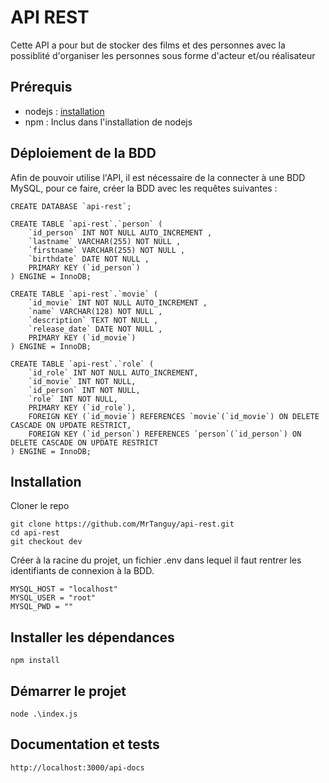 # API REST

Cette API a pour but de stocker des films et des personnes avec la possiblité d'organiser les personnes sous forme d'acteur et/ou réalisateur

## Prérequis

- nodejs : [installation](https://nodejs.org/en/download)
- npm : Inclus dans l'installation de nodejs

## Déploiement de la BDD 

Afin de pouvoir utilise l'API, il est nécessaire de la connecter à une BDD MySQL, pour ce faire, créer la BDD avec les requêtes suivantes : 

````
CREATE DATABASE `api-rest`;

CREATE TABLE `api-rest`.`person` (
	`id_person` INT NOT NULL AUTO_INCREMENT , 
	`lastname` VARCHAR(255) NOT NULL , 
	`firstname` VARCHAR(255) NOT NULL , 
	`birthdate` DATE NOT NULL , 
	PRIMARY KEY (`id_person`)
) ENGINE = InnoDB;

CREATE TABLE `api-rest`.`movie` (
	`id_movie` INT NOT NULL AUTO_INCREMENT , 
	`name` VARCHAR(128) NOT NULL , 
	`description` TEXT NOT NULL , 
	`release_date` DATE NOT NULL , 
	PRIMARY KEY (`id_movie`)
) ENGINE = InnoDB;

CREATE TABLE `api-rest`.`role` (
	`id_role` INT NOT NULL AUTO_INCREMENT, 
	`id_movie` INT NOT NULL, 
	`id_person` INT NOT NULL, 
	`role` INT NOT NULL,
	PRIMARY KEY (`id_role`),
	FOREIGN KEY (`id_movie`) REFERENCES `movie`(`id_movie`) ON DELETE CASCADE ON UPDATE RESTRICT,
	FOREIGN KEY (`id_person`) REFERENCES `person`(`id_person`) ON DELETE CASCADE ON UPDATE RESTRICT
) ENGINE = InnoDB;
````
## Installation 

Cloner le repo 

````
git clone https://github.com/MrTanguy/api-rest.git
cd api-rest
git checkout dev 
````

Créer à la racine du projet, un fichier .env dans lequel il faut rentrer les identifiants de connexion à la BDD.

````
MYSQL_HOST = "localhost"
MYSQL_USER = "root"
MYSQL_PWD = ""
````

## Installer les dépendances

````
npm install
````

## Démarrer le projet 

````
node .\index.js
````

## Documentation et tests 

````
http://localhost:3000/api-docs
````